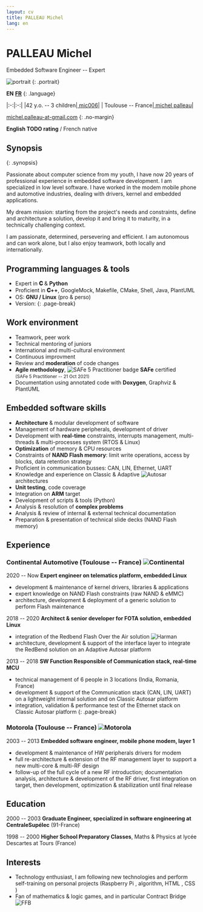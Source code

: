```yaml
---
layout: cv
title: PALLEAU Michel
lang: en
---
```


<div id="header" markdown="1">

# PALLEAU Michel

Embedded Software Engineer -- Expert

</div>

<div id="side" markdown="1">

![portrait](image/portrait.jpg)
{: .portrait}

**EN** [<i class="fa-solid fa-arrow-right-long"></i> **FR**](index_fr.html)
{: .language}

|:-:|:-:|
|42 y.o. -- 3 children|[<i class="fa-brands fa-github fa-lg"></i> mic006](https://github.com/mic006)|
|<i class="fa-solid fa-house"></i> Toulouse -- France|[<i class="fa-brands fa-linkedin fa-lg"></i> michel palleau](https://www.linkedin.com/in/michel-palleau-a273077/)|

[<i class="fa-solid fa-at fa-lg"></i> michel.palleau-at-gmail.com](mailto:michel.palleau-at-gmail.com)
{: .no-margin}

**English TODO rating** / French native

## Synopsis
{: .synopsis}

Passionate about computer science from my youth, I have now 20 years of professional experience
in embedded software development. I am specialized in low level software. I have worked in
the modem mobile phone and automotive industries, dealing with drivers, kernel and embedded applications.

My dream mission: starting from the project's needs and constraints, define and architecture a solution,
develop it and bring it to maturity, in a technically challenging context.

I am passionate, determined, persevering and efficient. I am autonomous and can work alone, but I also enjoy
teamwork, both locally and internationally.

## Programming languages & tools
- Expert in **𝐂** & <i class="fa-brands fa-python fa-xl"></i> **Python**
- Proficient in **𝐂++**, GoogleMock, Makefile, CMake, Shell, <i class="fa-brands fa-java fa-xl"></i> Java, PlantUML
- OS: **GNU / Linux** (pro & perso)
- Version: <span class="git"><i class="fa-brands fa-git-alt fa-xl"></i> <i class="fa-brands fa-git fa-lg"></i></span>
{: .page-break}

## Work environment
- Teamwork, peer work
- Technical mentoring of juniors
- International and multi-cultural environment
- Continuous improvment
- Review and **moderation** of code changes
- **Agile methodology**, ![SAFe 5 Practitioner badge](image/safe_badge.png#float3)
**SAFe** certified <br><small>(SAFe 5 Practitioner -- 21 Oct 2021)</small>
- Documentation using annotated code with **Doxygen**, Graphviz & PlantUML

</div>

<div id="main" markdown="1">

## Embedded software skills
- **Architecture** & modular development of software
- Management of hardware peripherals, development of driver
- Development with **real-time** constraints, interrupts management, multi-threads & multi-processes system (RTOS & Linux)
- **Optimization** of memory & CPU resources
- Constraints of **NAND Flash memory**: limit write operations, access by blocks, data retention strategy
- Proficient in communication busses: CAN, LIN, Ethernet, UART
- Knowledge and experience on Classic & Adaptive ![Autosar](image/autosar.svg#inline) architectures
- **Unit testing**, code coverage
- Integration on **ARM** target
- Development of scripts & tools (Python)
- Analysis & resolution of **complex problems**
- Analysis & review of internal & external technical documentation
- Preparation & presentation of technical slide decks (NAND Flash memory)

## Experience

### Continental Automotive (Toulouse -- France) ![Continental](image/continental.svg#float)

<span class="date">2020 -- Now</span> **Expert engineer on telematics platform, embedded Linux**
- development & maintenance of kernel drivers, libraries & applications
- expert knowledge on NAND Flash constraints (raw NAND & eMMC)
- architecture, development & deployment of a generic solution to perform Flash maintenance

<span class="date">2018 -- 2020</span> **Architect & senior developer for FOTA solution, embedded Linux**
- integration of the Redbend Flash Over the Air solution ![Harman](image/harman.svg#inline2)
- architecture, development & support of the interface layer to integrate the RedBend solution on an Adaptive Autosar platform

<span class="date">2013 -- 2018</span> **SW Function Responsible of Communication stack, real-time MCU**
- technical management of 6 people in 3 locations (India, Romania, France)
- development & support of the Communication stack (CAN, LIN, UART) on a lightweight internal solution and on Classic Autosar platform
- integration, validation & performance test of the Ethernet stack on Classic Autosar platform
{: .page-break}

### Motorola (Toulouse -- France) ![Motorola](image/motorola.png#float)

<span class="date">2003 -- 2013</span> **Embedded software engineer, mobile phone modem, layer 1**
- development & maintenance of HW peripherals drivers for modem
- full re-architecture & extension of the RF management layer to support a new multi-core & multi-RF design
- follow-up of the full cycle of a new RF introduction; documentation analysis, architecture & development of the RF driver, first integration on target, then development, optimization & stabilization until final release

## Education

<span class="date">2000 -- 2003</span> **Graduate Engineer, specialized in software engineering at CentraleSupélec** (91-France)

<span class="date">1998 -- 2000</span> **Higher School Preparatory Classes**, Maths & Physics at lycée Descartes at Tours (France)

## Interests

- Technology enthusiast, I am following new technologies and perform self-training on personal projects (Raspberry Pi <i class="fa-brands fa-raspberry-pi fa-lg"></i>, algorithm, HTML <i class="fa-brands fa-html5 fa-lg"></i>, CSS <i class="fa-brands fa-css3-alt fa-lg"></i>)
- Fan of mathematics & logic games, and in particular Contract Bridge ![FFB](image/ffb.svg#inline2)

</div>